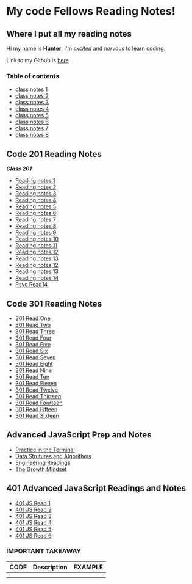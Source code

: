 # **My code Fellows Reading Notes!**

## Where I put all my reading notes

Hi my name is **Hunter**, I'm *excited* and *nervous* to learn coding.

Link to my Github is [here](https://github.com/hmfehr)

### Table of contents

* [class notes 1](102/class1notes.md)
* [class notes 2](102/class2notes.md)
* [class notes 3](102/class3notes.md)
* [class notes 4](102/class4notes.md)
* [class notes 5](102/class5notes.md)
* [class notes 6](102/class6notes.md)
* [class notes 7](102/class7notes.md)
* [class notes 8](102/class8notes.md)



## Code 201 Reading Notes

**_Class 201_**
- [Reading notes 1](ReadClassOne.md)
- [Reading notes 2](ReadClassTwo.md)
- [Reading notes 3](ReadClassThree.md)
- [Reading notes 4](ReadClassFour.md)
- [Reading notes 5](ReadClassFive.md)
- [Reading notes 6](ReadClassSix.md)
- [Reading notes 7](ReadClassSeven.md)
- [Reading notes 8](ReadClassEight.md)
- [Reading notes 9](ReadClassNine.md)
- [Reading notes 10](ReadClassTen.md)
- [Reading notes 11](ReadClassEleven.md)
- [Reading notes 12](ReadClassTwelve.md)
- [Reading notes 13](ReadClassThirteen.md)
- [Reading notes 12](ReadClassTwelve.md)
- [Reading notes 13](ReadClassThirteen.md)
- [Reading notes 14](ReadClassFourteen.md)
- [Psyc Read14](ClassFourteenRead.md)


## Code 301 Reading Notes 

- [301 Read One](301ReadOne.md)
- [301 Read Two](301ReadTwo.md)
- [301 Read Three](301ReadThree.md)
- [301 Read Four](301ReadFour.md)
- [301 Read Five](301ReadFive.md)
- [301 Read Six](301ReadSix.md)
- [301 Read Seven](301ReadSeven.md)
- [301 Read Eight](301ReadEight.md)
- [301 Read Nine](301ReadNine.md)
- [301 Read Ten](301ReadTen.md)
- [301 Read Eleven](301ReadEleven.md)
- [301 Read Twelve](301ReadTwelve.md)
- [301 Read Thirteen](301ReadThirteen.md)
- [301 Read Fourteen](301ReadFourteen.md)
- [301 Read Fifteen](301ReadFifteen.md)
- [301 Read Sixteen](301ReadSixteen.md)


## Advanced JavaScript Prep and Notes
- [Practice in the Terminal](practiceInTheTerminal.md)
- [Data Strutures and Algorithms](dataStruturesAndAlgorithms.md)
- [Engineering Readings](engineeringReadings.md)
- [The Growth Mindset](theGrowthMindset.md)

## 401 Advanced JavaScript Readings and Notes
- [401 JS Read 1](401ReadOne.md)
- [401 JS Read 2](401ReadTwo.md)
- [401 JS Read 3](401ReadThree.md)
- [401 JS Read 4](401ReadFour.md)
- [401 JS Read 5](401ReadFive.md)
- [401 JS Read 6](401ReadSix.md)

### IMPORTANT TAKEAWAY

| CODE        | Description | EXAMPLE       |
| :---        |    :----:   |          ---: |
|             |             |               |
|             |             |               |
